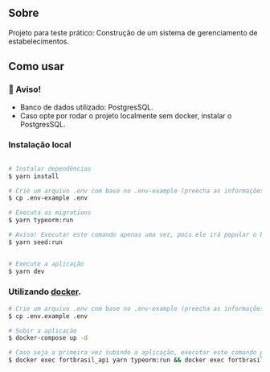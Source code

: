 ## Sobre

Projeto para teste prático: Construção de um sistema de gerenciamento de estabelecimentos.

## Como usar

### :rotating_light: Aviso!

- Banco de dados utilizado: PostgresSQL.
- Caso opte por rodar o projeto localmente sem docker, instalar o PostgresSQL.

### Instalação local

```bash

# Instalar dependências
$ yarn install

# Crie um arquivo .env com base no .env-example (preecha as informações corretamente).
$ cp .env-example .env

# Executa as migrations
$ yarn typeorm:run

# Aviso! Executar este comando apenas uma vez, pois ele irá popular o banco com dados iniciais
$ yarn seed:run


# Execute a aplicação
$ yarn dev
```

### Utilizando [docker](https://www.docker.com/).

```bash
# Crie um arquivo .env com base no .env-example (preecha as informações corretamente).
$ cp .env.example .env

# Subir a aplicação
$ docker-compose up -d

# Caso seja a primeira vez subindo a aplicação, executar este comando para rodar as migrations e os seeders no container 'fortbrasil_api'
$ docker exec fortbrasil_api yarn typeorm:run && docker exec fortbrasil_api yarn seed:run
```
